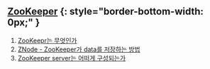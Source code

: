 ## [ZooKeeper](http://blog.seulgi.kim/search/label/zookeeper) {: style="border-bottom-width: 0px;" }
1. [ZooKeepr는 무엇인가](http://blog.seulgi.kim/2014/05/zookeeper-0-zookeepr.html)
1. [ZNode - ZooKeeper가 data를 저장하는 방법](http://blog.seulgi.kim/2014/05/zookeeper-1-znode-zookeeper-data.html)
1. [ZooKeeper server는 어떠게 구성되는가](http://blog.seulgi.kim/2014/08/zookeeper-2-zookeeper-server.html)
